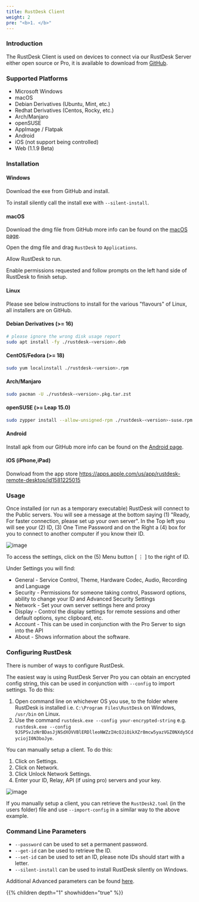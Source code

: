 ```yaml
---
title: RustDesk Client
weight: 2
pre: "<b>1. </b>"
---
```


### Introduction
The RustDesk Client is used on devices to connect via our RustDesk Server either open source or Pro, it is available to download from [GitHub](https://github.com/rustdesk/rustdesk/releases/latest).

### Supported Platforms
- Microsoft Windows
- macOS
- Debian Derivatives (Ubuntu, Mint, etc.)
- Redhat Derivatives (Centos, Rocky, etc.)
- Arch/Manjaro
- openSUSE
- AppImage / Flatpak
- Android
- iOS (not support being controlled)
- Web (1.1.9 Beta)

### Installation

#### Windows

Download the exe from GitHub and install.

To install silently call the install exe with `--silent-install`.

#### macOS

Download the dmg file from GitHub more info can be found on the [macOS page](/docs/en/client/mac/).

Open the dmg file and drag `RustDesk` to `Applications`.

Allow RustDesk to run.

Enable permissions requested and follow prompts on the left hand side of RustDesk to finish setup.

#### Linux

Please see below instructions to install for the various "flavours" of Linux, all installers are on GitHub.

#### Debian Derivatives (>= 16)

```sh
# please ignore the wrong disk usage report
sudo apt install -fy ./rustdesk-<version>.deb
```

#### CentOS/Fedora (>= 18)

```sh
sudo yum localinstall ./rustdesk-<version>.rpm
```

#### Arch/Manjaro

```sh
sudo pacman -U ./rustdesk-<version>.pkg.tar.zst
```

#### openSUSE (>= Leap 15.0)

```sh
sudo zypper install --allow-unsigned-rpm ./rustdesk-<version>-suse.rpm
```
#### Android
Install apk from our GitHub more info can be found on the [Android page](/docs/en/client/android/).

#### iOS (iPhone,iPad)
Donwload from the app store
https://apps.apple.com/us/app/rustdesk-remote-desktop/id1581225015

### Usage
Once installed (or run as a temporary executable) RustDesk will connect to the Public servers. You will see a message at the bottom saying (1) "Ready, For faster connection, please set up your own server". In the Top left you will see your (2) ID, (3) One Time Password and on the Right a (4) box for you to connect to another computer if you know their ID.

![image](/docs/en/client/images/client.png)

To access the settings, click on the (5) Menu button [ &#8942; ] to the right of ID.

Under Settings you will find:
- General - Service Control, Theme, Hardware Codec, Audio, Recording and Language
- Security - Permissions for someone taking control, Password options, ability to change your ID and Advanced Security Settings
- Network - Set your own server settings here and proxy
- Display - Control the display settings for remote sessions and other default options, sync clipboard, etc.
- Account - This can be used in conjunction with the Pro Server to sign into the API
- About - Shows information about the software.

### Configuring RustDesk
There is number of ways to configure RustDesk.

The easiest way is using RustDesk Server Pro you can obtain an encrypted config string, this can be used in conjunction with `--config` to import settings. To do this:
1. Open command line on whichever OS you use, to the folder where RustDesk is installed i.e. `C:\Program Files\RustDesk` on Windows, `/usr/bin` on Linux.
2. Use the command `rustdesk.exe --config your-encrypted-string` e.g. `rustdesk.exe --config 9JSPSvJzNrBDasJjNSdXOVVBlERDlleoNWZzIHcOJiOikXZr8mcw5yazVGZ0NXdy5CdyciojI0N3boJye`.

You can manually setup a client. To do this:
1. Click on Settings.
2. Click on Network.
3. Click Unlock Network Settings.
4. Enter your ID, Relay, API (if using pro) servers and your key.

![image](/docs/en/client/images/network-settings.png)

If you manually setup a client, you can retrieve the `RustDesk2.toml` (in the users folder) file and use `--import-config` in a similar way to the above example.

### Command Line Parameters
- `--password` can be used to set a permanent password.
- `--get-id` can be used to retrieve the ID.
- `--set-id` can be used to set an ID, please note IDs should start with a letter.
- `--silent-install` can be used to install RustDesk silently on Windows.

Additional Advanced parameters can be found [here](https://github.com/rustdesk/rustdesk/blob/bdc5cded221af9697eb29aa30babce75e987fcc9/src/core_main.rs#L242).

{{% children depth="1" showhidden="true" %}}
